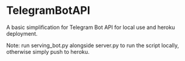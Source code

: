 # TelegramBotAPI
A basic simplification for Telegram Bot API for local use and heroku deployment.

Note: run serving_bot.py alongside server.py to run the script locally, otherwise simply push to heroku.
